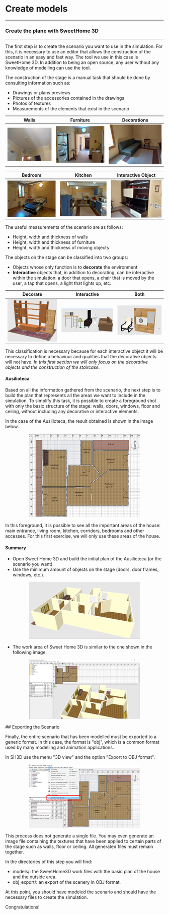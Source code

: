 # Create models

---
### Create the plane with SweetHome 3D
---
The first step is to create the scenario you want to use in the simulation. For this, it is necessary to use an editor that allows the construction of the scenario in an easy and fast way. The tool we use in this case is SweetHome 3D. In addition to being an open source, any user without any knowledge of modelling can use the tool.

The construction of the stage is a manual task that should be done by consulting information such as:
- Drawings or plans previews
- Pictures of the accessories contained in the drawings
- Photos of textures
- Measurements of the elements that exist in the scenario

Walls | Furniture | Decorations
--- | --- | ---
<img src="https://github.com/mfcardenas/aias-examples-phat/blob/master/assets/img/img_walls.jpg" width="300px" heigth="300px" alt="walls examples"/> | <img src="https://github.com/mfcardenas/aias-examples-phat/blob/master/assets/img/img_furniture_iii.jpg" width="300px" heigth="300px" alt="walls examples"/> | <img src="https://github.com/mfcardenas/aias-examples-phat/blob/master/assets/img/img_furniture_i.jpg" width="300px" heigth="300px" alt="walls examples"/>

Bedroom | Kitchen | Interactive Object
--- | --- | ---
<img src="https://github.com/mfcardenas/aias-examples-phat/blob/master/assets/img/img_bedroom.jpg" width="300px" heigth="300px" alt="walls examples"/> | <img src="https://github.com/mfcardenas/aias-examples-phat/blob/master/assets/img/img_kitchen.jpg" width="300px" heigth="300px" alt="walls examples"/> | <img src="https://github.com/mfcardenas/aias-examples-phat/blob/master/assets/img/img_objects.jpg" width="300px" heigth="300px" alt="walls examples"/>

The useful measurements of the scenario are as follows:
- Height, width and thickness of walls
- Height, width and thickness of furniture
- Height, width and thickness of moving objects

The objects on the stage can be classified into two groups:

- Objects whose only function is to <b>decorate</b> the environment
- <b>Interactive</b> objects that, in addition to decorating, can be interactive within the simulation: a door that opens, a chair that is moved by the user, a tap that opens, a light that lights up, etc.

Decorate | Interactive | Both
--- | --- | ---
<img src="https://github.com/mfcardenas/aias-examples-phat/blob/master/assets/img/img_decorate.png" width="300px" heigth="300px" alt="Decorate"/> | <img src="https://github.com/mfcardenas/aias-examples-phat/blob/master/assets/img/img_interactive.png" width="300px" heigth="300px" alt="Interactive"/> | <img src="https://github.com/mfcardenas/aias-examples-phat/blob/master/assets/img/img_both.png" width="300px" heigth="300px" alt="Decorate or Interactive"/>

This classification is necessary because for each interactive object it will be necessary to define a behaviour and qualities that the decorative objects will not have.
<i>In this first section we will only focus on the decorative objects and the construction of the staircase.</i>

#### Ausilioteca

Based on all the information gathered from the scenario, the next step is to build the plan that represents all the areas we want to include in the simulation.
To simplify this task, it is possible to create a foreground shot with only the basic structure of the stage: walls, doors, windows, floor and ceiling, without including any decorative or interactive elements.

In the case of the Ausilioteca, the result obtained is shown in the image below.

<p align="center">
<img src="https://github.com/mfcardenas/aias-examples-phat/blob/master/assets/img/img_ausilioteca_10.png" width="70%" heigth="70%" alt="First Plan" />
</p>

In this foreground, it is possible to see all the important areas of the house: main entrance, living room, kitchen, corridors, bedrooms and other accesses.
For this first exercise, we will only use these areas of the house.

#### Summary

- Open Sweet Home 3D and build the initial plan of the Ausilioteca (or the scenario you want).
- Use the minimum amount of objects on the stage (doors, door frames, windows, etc.).

<p align="center">
<img src="https://github.com/mfcardenas/aias-examples-phat/blob/master/assets/img/img_ausilioteca_01.png" alt="Ausilioteca" width="70%" heigth="70%"/>
</p>

- The work area of Sweet Home 3D is similar to the one shown in the following image.
<p align="center">
<img src="https://github.com/mfcardenas/aias-examples-phat/blob/master/assets/img/img_scenario_01.png" alt="Scenario" width="70%" heigth="70%"/>
</p>
## Exporting the Scenario

Finally, the entire scenario that has been modelled must be exported to a generic format. In this case, the format is "obj", which is a common format used by many modelling and animation applications.

In SH3D use the menu "3D view" and the option "Export to OBJ format".

<p align="center">
<img src="https://github.com/mfcardenas/aias-examples-phat/blob/master/assets/img/img_export_obj.png" alt="Scenario" width="70%" heigth="70%"/>
</p>

This process does not generate a single file. You may even generate an image file containing the textures that have been applied to certain parts of the stage such as walls, floor or ceiling. All generated files must remain together.

In the directories of this step you will find:
- models/: the SweetHome3D work files with the basic plan of the house and the outside area.
- obj_export/: an export of the scenery in OBJ format.

At this point, you should have modeled the scenario and should have the necessary files to create the simulation.

Congratulations!